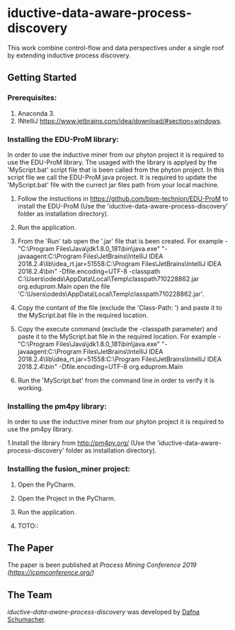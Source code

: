 # iductive-data-aware-process-discovery
This work combine control-flow and data perspectives under a single roof by extending inductive process discovery.

## Getting Started

### Prerequisites:
1. Anaconda 3.
2. INtelliJ https://www.jetbrains.com/idea/download/#section=windows.

### Installing the EDU-ProM library:

In order to use the inductive miner from our phyton project it is required to use the EDU-ProM library.
The usaged with the library is applyed by the 'MyScript.bat' script file that is been called from the
phyton project. In this script file we call the EDU-ProM java project.
It is required to update the 'MyScript.bat' file with the currect jar files path from your local machine.

1. Follow the instuctions in https://github.com/bpm-technion/EDU-ProM to install the EDU-ProM 
   (Use the 'iductive-data-aware-process-discovery' folder as installation directory).

2. Run the application.

3. From the 'Run' tab open the '.jar' file that is been created.
   For example - 
   "C:\Program Files\Java\jdk1.8.0_181\bin\java.exe" "-javaagent:C:\Program Files\JetBrains\IntelliJ IDEA 2018.2.4\lib\idea_rt.jar=51558:C:\Program Files\JetBrains\IntelliJ IDEA 2018.2.4\bin" -Dfile.encoding=UTF-8 -classpath C:\Users\odeds\AppData\Local\Temp\classpath710228862.jar org.eduprom.Main
   open the file 'C:\Users\odeds\AppData\Local\Temp\classpath710228862.jar'.

4. Copy the contant of the file (exclude the 'Class-Path: ') and paste it to the MyScript.bat file in the required location.

5. Copy the execute command (exclude the -classpath parameter) and paste it to the MyScript.bat file in the required location.
   For example - 
   "C:\Program Files\Java\jdk1.8.0_181\bin\java.exe" "-javaagent:C:\Program Files\JetBrains\IntelliJ IDEA 2018.2.4\lib\idea_rt.jar=51558:C:\Program Files\JetBrains\IntelliJ IDEA 2018.2.4\bin" -Dfile.encoding=UTF-8 org.eduprom.Main

6. Run the 'MyScript.bat' from the command line in order to verify it is working. 

### Installing the pm4py library:

In order to use the inductive miner from our phyton project it is required to use the pm4py library.

1.Install the library from http://pm4py.org/ 
  (Use the 'iductive-data-aware-process-discovery' folder as installation directory).
  
### Installing the fusion_miner project:

1. Open the PyCharm.

2. Open the Project in the PyCharm.

3. Run the application.

4. TOTO::

## The Paper
The paper is been published at *Process Mining Conference 2019 (https://icpmconference.org/)*

## The Team
*iductive-data-aware-process-discovery* was developed by [Dafna Schumacher](dafna.s@campus.technion.ac.il).
